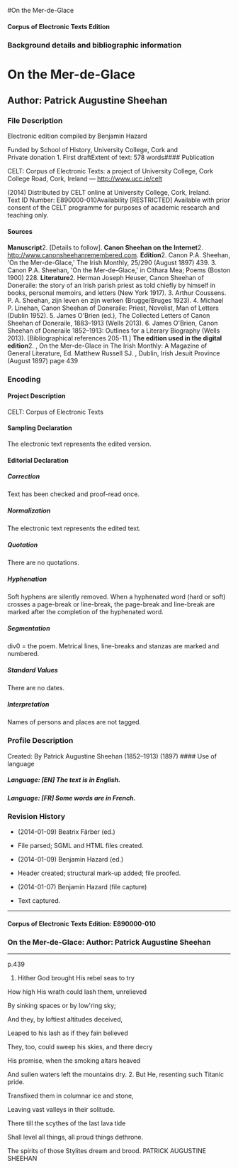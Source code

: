 

#On the Mer-de-Glace


<!-- // 
 function footNote(link) {
 openpopup = window.open(link,"openpopup","width=512,height=128,left=256,top=256,resizable=no,scrollbars=1,menubar=1,statusbar=0,toolbar=0");
}
// -->



#### Corpus of Electronic Texts Edition


### Background details and bibliographic information


On the Mer-de-Glace
===================


Author: Patrick Augustine Sheehan
---------------------------------


### File Description

Electronic edition compiled by Benjamin Hazard

Funded by School of History, University College, Cork and  
 Private donation 1. First draftExtent of text: 578 words#### Publication


CELT: Corpus of Electronic Texts: a project of University College, Cork  
College Road, Cork, Ireland — http://www.ucc.ie/celt

 (2014) Distributed by CELT online at University College, Cork, Ireland.  
Text ID Number: E890000-010Availability [RESTRICTED] 
Available with prior consent of the CELT programme for purposes of academic research and teaching only.


#### Sources


**Manuscript**2. [Details to follow].
**Canon Sheehan on the Internet**2. http://www.canonsheehanremembered.com.
**Edition**2. Canon P.A. Sheehan, 'On the Mer-de-Glace,' The Irish Monthly, 25/290 (August 1897) 439.
3. Canon P.A. Sheehan, 'On the Mer-de-Glace,' in Cithara Mea; Poems (Boston 1900) 228.
**Literature**2. Herman Joseph Heuser, Canon Sheehan of Doneraile: the story of an Irish parish priest as told chiefly by himself in books, personal memoirs, and letters (New York 1917).
3. Arthur Coussens. P. A. Sheehan, zijn leven en zijn werken (Brugge/Bruges 1923).
4. Michael P. Linehan, Canon Sheehan of Doneraile: Priest, Novelist, Man of Letters (Dublin 1952).
5. James O'Brien (ed.), The Collected Letters of Canon Sheehan of Doneraile, 1883–1913 (Wells 2013).
6. James O'Brien, Canon Sheehan of Doneraile 1852–1913: Outlines for a Literary Biography (Wells 2013). [Bibliographical references 205-11.]
**The edition used in the digital edition**2. , On the Mer-de-Glace in The Irish Monthly: A Magazine of General Literature, Ed. Matthew Russell SJ. , Dublin, Irish Jesuit Province (August 1897) page 439

### Encoding


#### Project Description


CELT: Corpus of Electronic Texts


#### Sampling Declaration


The electronic text represents the edited version.


#### Editorial Declaration


##### Correction


Text has been checked and proof-read once.


##### Normalization


The electronic text represents the edited text.


##### Quotation


There are no quotations.


##### Hyphenation


Soft hyphens are silently removed. When a hyphenated word (hard or soft) crosses a page-break or line-break, the page-break and line-break are marked after the completion of the hyphenated word.


##### Segmentation


div0 = the poem. Metrical lines, line-breaks and stanzas are marked and numbered.


##### Standard Values


There are no dates.


##### Interpretation


Names of persons and places are not tagged.


### Profile Description


Created: By Patrick Augustine Sheehan (1852–1913)
 (1897) #### Use of language


##### Language: [EN] The text is in English.


##### Language: [FR] Some words are in French.


### Revision History


* (2014-01-09) Beatrix Färber (ed.)

* File parsed; SGML and HTML files created.
* (2014-01-09) Benjamin Hazard (ed.)

* Header created; structural mark-up added; file proofed.
* (2014-01-07) Benjamin Hazard (file capture)

* Text captured.




---


#### Corpus of Electronic Texts Edition: E890000-010


### On the Mer-de-Glace: Author: Patrick Augustine Sheehan




---

p.439


1. Hither God brought His rebel seas to try
  
How high His wrath could lash them, unrelieved
  
By sinking spaces or by low'ring sky;
  
And they, by loftiest altitudes deceived,
  
Leaped to his lash as if they fain believed
  
They, too, could sweep his skies, and there decry
  
His promise, when the smoking altars heaved
  
And sullen waters left the mountains dry.
2. But He, resenting such Titanic pride.
  
Transfixed them in columnar ice and stone,
  
Leaving vast valleys in their solitude.
  
There till the scythes of the last lava tide
  
Shall level all things, all proud things dethrone.
  
The spirits of those Stylites dream and brood.
PATRICK AUGUSTINE SHEEHAN









